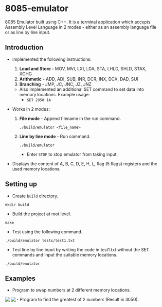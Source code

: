 # 8085-emulator
8085 Emulator built using C++. It is a terminal application which accepts Assembly Level Language in 2 modes - either as an assembly language file or as line by line input.

## Introduction

- Implemented the following instructions:
  1. **Load and Store** - MOV, MVI, LXI, LDA, STA, LHLD, SHLD, STAX, XCHG
  2. **Arithmetic** - ADD, ADI, SUB, INR, DCR, INX, DCX, DAD, SUI
  3. **Branching** - JMP, JC, JNC, JZ, JNZ
  - Also implemented an additional SET command to set data into memory locations. Example usage:
    - `SET 2050 1A`

- Works in 2 modes:
  1. **File mode** - Append filename in the run command.
     ```terminal
     ./build/emulator <file_name>
     ```
  2. **Line by line mode** - Run command.
     ```terminal
     ./build/emulator
     ```
     - Enter `STOP` to stop emulator from taking input.

- Displays the content of A, B, C, D, E, H, L, flag (5 flags) registers and the used memory locations.
## Setting up
- Create `build` directory.
```terminal
mkdir build
```
- Build the project at root level.
```terminal
make
```
- Test using the following command.
```terminal
./build/emulator tests/test1.txt 
```
- Test line by line input by writing the code in test1.txt without the SET commands and input the suitable memory locations.
```terminal
./build/emulator
```

## Examples
- Program to swap numbers at 2 different memory locations.
<img align="left" src="https://github.com/user-attachments/assets/4ad532bd-754a-4757-964c-45370be4e044">
- Program to find the greatest of 2 numbers (Result in 3050).
<img align="left" src="https://github.com/user-attachments/assets/e912e641-de7a-4d84-b3c5-1f7831460ecf">

